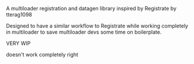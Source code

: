 A multiloader registration and datagen library inspired by Registrate by tterag1098

Designed to have a similar workflow to Registrate while working completely in multiloader 
to save multiloader devs some time on boilerplate.

VERY WIP

doesn't work completely right
